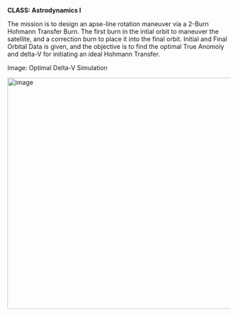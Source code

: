 **CLASS: Astrodynamics I**

The mission is to design an apse-line rotation maneuver via a 2-Burn Hohmann Transfer Burn. The first burn in the intial orbit to maneuver the satellite,  and a correction burn to place it into the final orbit. Initial and Final Orbital Data is given, and the objective is to find the optimal True Anomoly and delta-V for initiating an ideal Hohmann Transfer.

Image: Optimal Delta-V Simulation

<img width="793" height="522" alt="image" src="https://github.com/user-attachments/assets/55423d33-c028-4d3a-8ef1-c4d2202a685d" />
